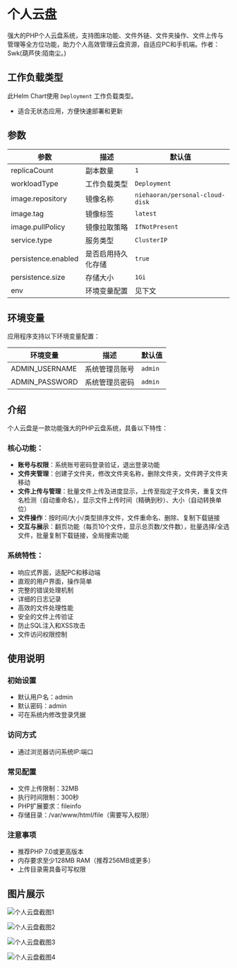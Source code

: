 # 个人云盘

强大的PHP个人云盘系统，支持图床功能、文件外链、文件夹操作、文件上传与管理等全方位功能，助力个人高效管理云盘资源，自适应PC和手机端。作者：Swk(葫芦侠:陌南尘。)

## 工作负载类型

此Helm Chart使用 `Deployment` 工作负载类型。

- 适合无状态应用，方便快速部署和更新

## 参数

| 参数                | 描述               | 默认值         |
|---------------------|--------------------|---------------|
| replicaCount        | 副本数量           | `1`           |
| workloadType        | 工作负载类型       | `Deployment`  |
| image.repository    | 镜像名称           | `niehaoran/personal-cloud-disk` |
| image.tag           | 镜像标签           | `latest`      |
| image.pullPolicy    | 镜像拉取策略       | `IfNotPresent`|
| service.type        | 服务类型           | `ClusterIP`   |
| persistence.enabled | 是否启用持久化存储 | `true`        |
| persistence.size    | 存储大小           | `1Gi`         |
| env                 | 环境变量配置       | 见下文        |

## 环境变量

应用程序支持以下环境变量配置：

| 环境变量       | 描述                 | 默认值      |
|----------------|---------------------|------------|
| ADMIN_USERNAME | 系统管理员账号       | `admin`    |
| ADMIN_PASSWORD | 系统管理员密码       | `admin`    |

## 介绍

个人云盘是一款功能强大的PHP云盘系统，具备以下特性：

### 核心功能：
- **账号与权限**：系统账号密码登录验证，退出登录功能
- **文件夹管理**：创建子文件夹，修改文件夹名称，删除文件夹，文件跨子文件夹移动
- **文件上传与管理**：批量文件上传及进度显示，上传至指定子文件夹，重复文件名检测（自动重命名），显示文件上传时间（精确到秒）、大小（自动转换单位）
- **文件操作**：按时间/大小/类型排序文件，文件重命名、删除、复制下载链接
- **交互与展示**：翻页功能（每页10个文件，显示总页数/文件数），批量选择/全选文件，批量复制下载链接，全局搜索功能

### 系统特性：
- 响应式界面，适配PC和移动端
- 直观的用户界面，操作简单
- 完整的错误处理机制
- 详细的日志记录
- 高效的文件处理性能
- 安全的文件上传验证
- 防止SQL注入和XSS攻击
- 文件访问权限控制

## 使用说明

### 初始设置
- 默认用户名：admin
- 默认密码：admin
- 可在系统内修改登录凭据

### 访问方式
- 通过浏览器访问系统IP:端口

### 常见配置
- 文件上传限制：32MB
- 执行时间限制：300秒
- PHP扩展要求：fileinfo
- 存储目录：/var/www/html/file（需要写入权限）

### 注意事项
- 推荐PHP 7.0或更高版本
- 内存要求至少128MB RAM（推荐256MB或更多）
- 上传目录需具备可写权限

## 图片展示

![个人云盘截图1](https://images.budiuyun.net/i/2025/06/19/6853e3548da18.png)

![个人云盘截图2](https://images.budiuyun.net/i/2025/06/19/6853e354e99a7.png)

![个人云盘截图3](https://images.budiuyun.net/i/2025/06/19/6853e35548cf4.png)

![个人云盘截图4](https://images.budiuyun.net/i/2025/06/19/6853e3558c4e6.png)